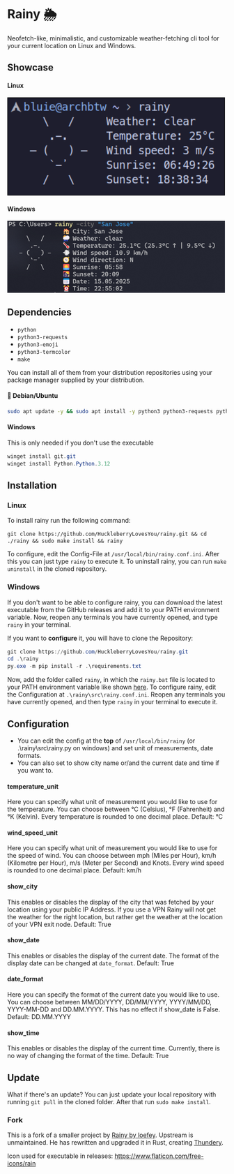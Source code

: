 # Rainy 🌦️

Neofetch-like, minimalistic, and customizable weather-fetching cli tool for your current location on Linux and Windows.
## Showcase
#### Linux

<img src="assets/preview_linux.png">

#### Windows

<img src="assets/preview_windows.png">

## Dependencies

* `python`
* `python3-requests`
* `python3-emoji`
* `python3-termcolor`
* `make`

You can install all of them from your distribution repositories using your package manager supplied by your distribution.

#### 🐧 Debian/Ubuntu

```bash
sudo apt update -y && sudo apt install -y python3 python3-requests python3-emoji python3-termcolor make
```

#### Windows

This is only needed if you don't use the executable

```powershell
winget install git.git
winget install Python.Python.3.12
```

## Installation

### Linux

To install rainy run the following command:

```commandline
git clone https://github.com/HuckleberryLovesYou/rainy.git && cd ./rainy && sudo make install && rainy
```

To configure, edit the Config-File at `/usr/local/bin/rainy.conf.ini`.
After this you can just type `rainy` to execute it.
To uninstall rainy, you can run `make uninstall` in the cloned repository.

### Windows

If you don't want to be able to configure rainy, you can download the latest executable from the GitHub releases and add it to your PATH environment variable.
Now, reopen any terminals you have currently opened, and type `rainy` in your terminal.

If you want to **configure** it, you will have to clone the Repository:

```powershell
git clone https://github.com/HuckleberryLovesYou/rainy.git
cd .\rainy
py.exe -m pip install -r .\requirements.txt
```

Now, add the folder called `rainy`, in which the `rainy.bat` file is located to your PATH environment variable like shown [here](https://stackoverflow.com/a/44272417/27739226).
To configure rainy, edit the Configuration at `.\rainy\src\rainy.conf.ini`.
Reopen any terminals you have currently opened, and then type `rainy` in your terminal to execute it.

## Configuration

* You can edit the config at the **top** of `/usr/local/bin/rainy` (or .\rainy\src\rainy.py on windows) and set unit of measurements, date formats.
* You can also set to show city name or/and the current date and time if you want to.

#### temperature_unit

Here you can specify what unit of measurement you would like to use for the temperature.
You can choose between °C (Celsius), °F (Fahrenheit) and °K (Kelvin).
Every temperature is rounded to one decimal place.
Default: °C

#### wind_speed_unit

Here you can specify what unit of measurement you would like to use for the speed of wind.
You can choose between mph (Miles per Hour), km/h (Kilometre per Hour), m/s (Meter per Second) and Knots.
Every wind speed is rounded to one decimal place.
Default: km/h

#### show_city

This enables or disables the display of the city that was fetched by your location using your public IP Address.
If you use a VPN Rainy will not get the weather for the right location, but rather get the weather at the location of your VPN exit node.
Default: True

#### show_date

This enables or disables the display of the current date.
The format of the display date can be changed at `date_format`.
Default: True

#### date_format

Here you can specify the format of the current date you would like to use.
You can choose between MM/DD/YYYY, DD/MM/YYYY, YYYY/MM/DD, YYYY-MM-DD and DD.MM.YYYY.
This has no effect if show_date is False.
Default: DD.MM.YYYY

#### show_time

This enables or disables the display of the current time.
Currently, there is no way of changing the format of the time.
Default: True

## Update

What if there's an update?
You can just update your local repository with running `git pull` in the cloned folder. After that run `sudo make install`.

### Fork

This is a fork of a smaller project by [Rainy by loefey](https://github.com/loefey/rainy).
Upstream is unmaintained. He has rewritten and upgraded it in Rust, creating [Thundery](https://github.com/loefey/thundery).

Icon used for executable in releases: https://www.flaticon.com/free-icons/rain